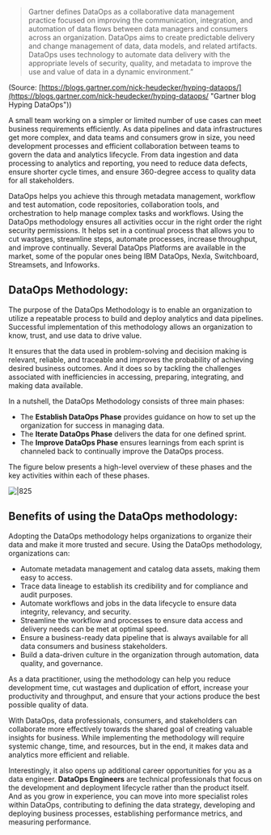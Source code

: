 > Gartner defines DataOps as a collaborative data management practice focused on improving the communication, integration, and automation of data flows between data managers and consumers across an organization. DataOps aims to create predictable delivery and change management of data, data models, and related artifacts. DataOps uses technology to automate data delivery with the appropriate levels of security, quality, and metadata to improve the use and value of data in a dynamic environment.”

(Source: [https://blogs.gartner.com/nick-heudecker/hyping-dataops/](https://blogs.gartner.com/nick-heudecker/hyping-dataops/ "Gartner blog Hyping DataOps"))

A small team working on a simpler or limited number of use cases can meet business requirements efficiently. As data pipelines and data infrastructures get more complex, and data teams and consumers grow in size, you need development processes and efficient collaboration between teams to govern the data and analytics lifecycle. From data ingestion and data processing to analytics and reporting, you need to reduce data defects, ensure shorter cycle times, and ensure 360-degree access to quality data for all stakeholders.

DataOps helps you achieve this through metadata management, workflow and test automation, code repositories, collaboration tools, and orchestration to help manage complex tasks and workflows. Using the DataOps methodology ensures all activities occur in the right order the right security permissions. It helps set in a continual process that allows you to cut wastages, streamline steps, automate processes, increase throughput, and improve continually. Several DataOps Platforms are available in the market, some of the popular ones being IBM DataOps, Nexla, Switchboard, Streamsets, and Infoworks.

## DataOps Methodology:

The purpose of the DataOps Methodology is to enable an organization to utilize a repeatable process to build and deploy analytics and data pipelines. Successful implementation of this methodology allows an organization to know, trust, and use data to drive value.

It ensures that the data used in problem-solving and decision making is relevant, reliable, and traceable and improves the probability of achieving desired business outcomes. And it does so by tackling the challenges associated with inefficiencies in accessing, preparing, integrating, and making data available.

In a nutshell, the DataOps Methodology consists of three main phases:

-   The **Establish DataOps Phase** provides guidance on how to set up the organization for success in managing data.
-   The **Iterate DataOps Phase** delivers the data for one defined sprint.
-   The **Improve DataOps Phase** ensures learnings from each sprint is channeled back to continually improve the DataOps process.

The figure below presents a high-level overview of these phases and the key activities within each of these phases.

![|825](https://d3c33hcgiwev3.cloudfront.net/imageAssetProxy.v1/Un9ggw6dSQy_YIMOnbkMWA_658a6043f3f845baa2d7c86b89754683_DataOpsMethodology.png?expiry=1670371200000&hmac=reoKsw5w4ofPq1fqR6_TgrBZZjy0VC5so0Mw_mbkMns)

## Benefits of using the DataOps methodology:

Adopting the DataOps methodology helps organizations to organize their data and make it more trusted and secure. Using the DataOps methodology, organizations can:

-   Automate metadata management and catalog data assets, making them easy to access.
-   Trace data lineage to establish its credibility and for compliance and audit purposes.
-   Automate workflows and jobs in the data lifecycle to ensure data integrity, relevancy, and security.
-   Streamline the workflow and processes to ensure data access and delivery needs can be met at optimal speed.
-   Ensure a business-ready data pipeline that is always available for all data consumers and business stakeholders.  
-   Build a data-driven culture in the organization through automation, data quality, and governance.

As a data practitioner, using the methodology can help you reduce development time, cut wastages and duplication of effort, increase your productivity and throughput, and ensure that your actions produce the best possible quality of data.

With DataOps, data professionals, consumers, and stakeholders can collaborate more effectively towards the shared goal of creating valuable insights for business. While implementing the methodology will require systemic change, time, and resources, but in the end, it makes data and analytics more efficient and reliable.

Interestingly, it also opens up additional career opportunities for you as a data engineer. **DataOps Engineers** are technical professionals that focus on the development and deployment lifecycle rather than the product itself. And as you grow in experience, you can move into more specialist roles within DataOps, contributing to defining the data strategy, developing and deploying business processes, establishing performance metrics, and measuring performance.